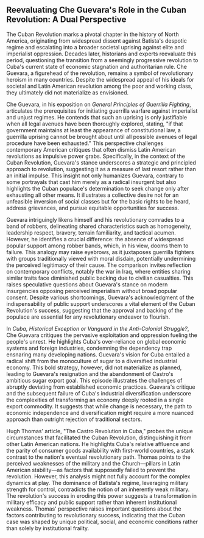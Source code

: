 ## Reevaluating Che Guevara's Role in the Cuban Revolution: A Dual Perspective

The Cuban Revolution marks a pivotal chapter in the history of North America, originating from widespread dissent against Batista's despotic regime and escalating into a broader societal uprising against elite and imperialist oppression. Decades later, historians and experts reevaluate this period, questioning the transition from a seemingly progressive revolution to Cuba's current state of economic stagnation and authoritarian rule. Che Guevara, a figurehead of the revolution, remains a symbol of revolutionary heroism in many countries. Despite the widespread appeal of his ideals for societal and Latin American revolution among the poor and working class, they ultimately did not materialize as envisioned.

Che Guevara, in his exposition on _General Principles of Guerrilla Fighting_, articulates the prerequisites for initiating guerrilla warfare against imperialist and unjust regimes. He contends that such an uprising is only justifiable when all legal avenues have been thoroughly explored, stating, "if that government maintains at least the appearance of constitutional law, a guerrilla uprising cannot be brought about until all possible avenues of legal procedure have been exhausted." This perspective challenges contemporary American critiques that often dismiss Latin American revolutions as impulsive power grabs. Specifically, in the context of the Cuban Revolution, Guevara's stance underscores a strategic and principled approach to revolution, suggesting it as a measure of last resort rather than an initial impulse. This insight not only humanizes Guevara, contrary to some portrayals that cast him merely as a radical insurgent but also highlights the Cuban populace's determination to seek change only after exhausting all other means. It illustrates a collective desire not for an unfeasible inversion of social classes but for the basic rights to be heard, address grievances, and pursue equitable opportunities for success.

Guevara intriguingly likens himself and his revolutionary comrades to a band of robbers, delineating shared characteristics such as homogeneity, leadership respect, bravery, terrain familiarity, and tactical acumen. However, he identifies a crucial difference: the absence of widespread popular support among robber bands, which, in his view, dooms them to failure. This analogy may raise eyebrows, as it juxtaposes guerrilla fighters with groups traditionally viewed with moral disdain, potentially undermining the perceived legitimacy of their cause. The comparison invites reflection on contemporary conflicts, notably the war in Iraq, where entities sharing similar traits face diminished public backing due to civilian casualties. This raises speculative questions about Guevara's stance on modern insurgencies opposing perceived imperialism without broad popular consent. Despite various shortcomings, Guevara's acknowledgment of the indispensability of public support underscores a vital element of the Cuban Revolution's success, suggesting that the approval and backing of the populace are essential for any revolutionary endeavor to flourish.

In _Cuba, Historical Exception or Vanguard in the Anti-Colonial Struggle?_, Che Guevara critiques the pervasive exploitation and oppression fueling the people's unrest. He highlights Cuba's over-reliance on global economic systems and foreign industries, condemning the dependency trap ensnaring many developing nations. Guevara's vision for Cuba entailed a radical shift from the monoculture of sugar to a diversified industrial economy. This bold strategy, however, did not materialize as planned, leading to Guevara's resignation and the abandonment of Castro's ambitious sugar export goal. This episode illustrates the challenges of abruptly deviating from established economic practices. Guevara's critique and the subsequent failure of Cuba's industrial diversification underscore the complexities of transforming an economy deeply rooted in a single export commodity. It suggests that while change is necessary, the path to economic independence and diversification might require a more nuanced approach than outright rejection of traditional sectors.

Hugh Thomas' article, "The Castro Revolution in Cuba," probes the unique circumstances that facilitated the Cuban Revolution, distinguishing it from other Latin American nations. He highlights Cuba's relative affluence and the parity of consumer goods availability with first-world countries, a stark contrast to the nation's eventual revolutionary path. Thomas points to the perceived weaknesses of the military and the Church—pillars in Latin American stability—as factors that supposedly failed to prevent the revolution. However, this analysis might not fully account for the complex dynamics at play. The dominance of Batista's regime, leveraging military strength for control, contradicts the notion of an inherently weak military. The revolution's success in eroding this power suggests a transformation in military efficacy and public support rather than inherent institutional weakness. Thomas' perspective raises important questions about the factors contributing to revolutionary success, indicating that the Cuban case was shaped by unique political, social, and economic conditions rather than solely by institutional frailty.
